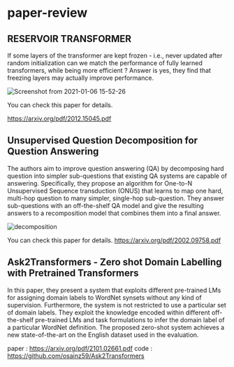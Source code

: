 # paper-review 

## RESERVOIR TRANSFORMER

If some layers of the transformer are kept frozen - i.e., never updated after random initialization can we match the performance of fully learned transformers, while being more efficient ?
Answer is yes, they find that freezing layers may actually improve performance.

![Screenshot from 2021-01-06 15-52-26](https://user-images.githubusercontent.com/55779293/103762010-f30e2000-505a-11eb-81d5-a973050b34d6.png)

You can check this paper for details. 

<https://arxiv.org/pdf/2012.15045.pdf>


## Unsupervised Question Decomposition for Question Answering

The authors aim to improve question answering (QA) by decomposing hard question into simpler sub-questions that existing QA systems are capable of answering.
Specifically, they propose an algorithm for One-to-N Unsupervised Sequence transduction (ONUS) that learns to map one hard, multi-hop question to many simpler, single-hop sub-question. They answer sub-questions with an off-the-shelf QA model and give the resulting answers to a recomposition model that combines them into a final answer.

![decomposition](https://user-images.githubusercontent.com/55779293/103869043-1ee9de00-510d-11eb-889f-5abe5f33418e.png)

You can check this paper for details. 
<https://arxiv.org/pdf/2002.09758.pdf>

## Ask2Transformers - Zero shot Domain Labelling with Pretrained Transformers

In this paper, they present a system that exploits different pre-trained LMs for assigning domain labels to WordNet synsets without any kind of supervision.
Furthermore, the system is not restricted to use a particular set of domain labels.
They exploit the knowledge encoded within different off-the-shelf pre-trained LMs and task formulations to infer the domain label of a particular WordNet definition. The proposed zero-shot system achieves a new state-of-the-art on the English dataset used in the evaluation.

paper :
<https://arxiv.org/pdf/2101.02661.pdf>
code :
<https://github.com/osainz59/Ask2Transformers>
